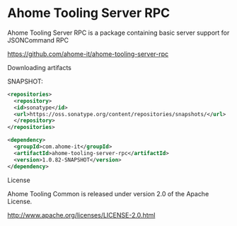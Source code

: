 Ahome Tooling Server RPC
======

Ahome Tooling Server RPC is a package containing basic server support for JSONCommand RPC

https://github.com/ahome-it/ahome-tooling-server-rpc

Downloading artifacts

SNAPSHOT:

```xml
<repositories>
  <repository>
  <id>sonatype</id>
  <url>https://oss.sonatype.org/content/repositories/snapshots/</url>
  </repository>
</repositories>

<dependency>
  <groupId>com.ahome-it</groupId>
  <artifactId>ahome-tooling-server-rpc</artifactId>
  <version>1.0.82-SNAPSHOT</version>
</dependency>
```

License

Ahome Tooling Common is released under version 2.0 of the Apache License.

http://www.apache.org/licenses/LICENSE-2.0.html
